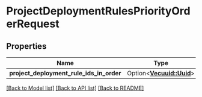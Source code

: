 # ProjectDeploymentRulesPriorityOrderRequest

## Properties

Name | Type | Description | Notes
------------ | ------------- | ------------- | -------------
**project_deployment_rule_ids_in_order** | Option<[**Vec<uuid::Uuid>**](uuid::Uuid.md)> |  | [optional]

[[Back to Model list]](../README.md#documentation-for-models) [[Back to API list]](../README.md#documentation-for-api-endpoints) [[Back to README]](../README.md)


